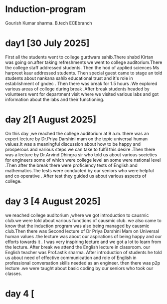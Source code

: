 # Induction-program
Gourish Kumar sharma.                                         B.tech ECEbranch
# day1 [30 July 2025]

First all the students went to college gurdwara sahib.There shabd Kirtan was going on.after taking refreshments we went to college auditorium.There the college staff addressed students. Then the hod of applied sciences Ms harpreet kaur addressed students.
Then special guest came to stage an told students about nankana sahib educational trust and it's role in establishment of gndec . Then there was break for 1.5 hours .We explored various areas of college during break .After break students headed by volunteers went for department visit where 
we visited various labs and got information about the labs and their functioning.

# day 2[1 August 2025]

On this day ,we reached the college auditorium at 9 a.m. there was an expert lecture by Dr.Priya Darshini mam on the topic universal human values.It was a meaningful discussion about how to be happy and prosperous and various steps we can take to fulfil this desire .Then there was a lecture by Dr.Arvind Dhingra sir who told us about various societies for engineers some of which were college level an some were national level .Then after the break there were proficiency tests of English and mathematics.The tests were conducted by our seniors who were helpful and co operative . After test they guided us about various aspects of college. 

# day 3 [4 August 2025]

we reached college auditorium ,where we got introduction to causmic club.we were told about various functions of causmic club. we also came to know that the induction program was also being managed by causmic club.Then there was Second lecture of Dr Priya Darshini Mam  on Universal human values .the lecture was about our aspirations of being happy and our efforts towards it . I was very inspiring lecture and we got  a lot to learn from the lecture. After break we attend the English lecture in classroom. our English teacher was Prof.astik sharma. After introduction of students he told us about need of effective communication and role of English in professional conversation skills needed as an engineer. then there was p2p lecture .we were taught about basic coding by our seniors who took our classes. 

# day 4 [
